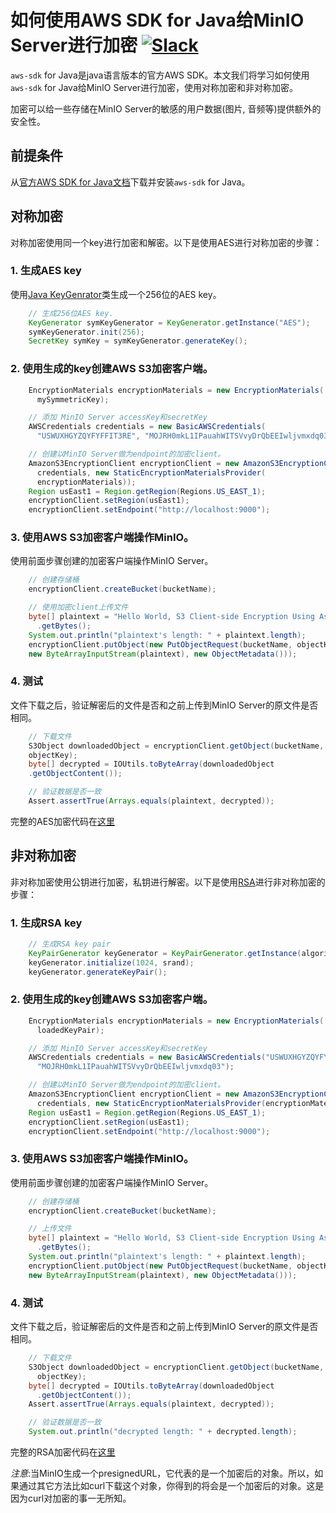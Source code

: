 # 如何使用AWS SDK for Java给MinIO Server进行加密 [![Slack](https://slack.minio.io/slack?type=svg)](https://slack.minio.io)

`aws-sdk` for Java是java语言版本的官方AWS SDK。本文我们将学习如何使用`aws-sdk` for Java给MinIO Server进行加密，使用对称加密和非对称加密。

加密可以给一些存储在MinIO Server的敏感的用户数据(图片, 音频等)提供额外的安全性。

## 前提条件

从[官方AWS SDK for Java文档](http://docs.aws.amazon.com/sdk-for-java/v1/developer-guide/welcome.html)下载并安装`aws-sdk` for Java。

## 对称加密

对称加密使用同一个key进行加密和解密。以下是使用AES进行对称加密的步骤：

### 1. 生成AES key

 使用[Java KeyGenrator](https://docs.oracle.com/javase/7/docs/api/javax/crypto/KeyGenerator.html)类生成一个256位的AES key。

```java
    // 生成256位AES key.
    KeyGenerator symKeyGenerator = KeyGenerator.getInstance("AES");
    symKeyGenerator.init(256);
    SecretKey symKey = symKeyGenerator.generateKey();
```

### 2. 使用生成的key创建AWS S3加密客户端。

```java
    EncryptionMaterials encryptionMaterials = new EncryptionMaterials(
      mySymmetricKey);

    // 添加 MinIO Server accessKey和secretKey  
    AWSCredentials credentials = new BasicAWSCredentials(
      "USWUXHGYZQYFYFFIT3RE", "MOJRH0mkL1IPauahWITSVvyDrQbEEIwljvmxdq03");

    // 创建以MinIO Server做为endpoint的加密client。
    AmazonS3EncryptionClient encryptionClient = new AmazonS3EncryptionClient(
      credentials, new StaticEncryptionMaterialsProvider(
      encryptionMaterials));
    Region usEast1 = Region.getRegion(Regions.US_EAST_1);
    encryptionClient.setRegion(usEast1);
    encryptionClient.setEndpoint("http://localhost:9000");
```

### 3. 使用AWS S3加密客户端操作MinIO。

使用前面步骤创建的加密客户端操作MinIO Server。

```java
    // 创建存储桶
    encryptionClient.createBucket(bucketName);

    // 使用加密client上传文件
    byte[] plaintext = "Hello World, S3 Client-side Encryption Using Asymmetric Master Key!"
      .getBytes();
    System.out.println("plaintext's length: " + plaintext.length);
    encryptionClient.putObject(new PutObjectRequest(bucketName, objectKey,
    new ByteArrayInputStream(plaintext), new ObjectMetadata()));
```

### 4. 测试

文件下载之后，验证解密后的文件是否和之前上传到MinIO Server的原文件是否相同。

```java
    // 下载文件
    S3Object downloadedObject = encryptionClient.getObject(bucketName,
    objectKey);
    byte[] decrypted = IOUtils.toByteArray(downloadedObject
    .getObjectContent());

    // 验证数据是否一致
    Assert.assertTrue(Arrays.equals(plaintext, decrypted));
```

完整的AES加密代码在[这里](././sample-code/aws-sdk-java-encryption-code/symmetric-AES/)

## 非对称加密

非对称加密使用公钥进行加密，私钥进行解密。以下是使用[RSA](https://en.wikipedia.org/wiki/RSA_(cryptosystem))进行非对称加密的步骤：

### 1. 生成RSA key

```java
    // 生成RSA key pair
    KeyPairGenerator keyGenerator = KeyPairGenerator.getInstance(algorithm);
    keyGenerator.initialize(1024, srand);
    keyGenerator.generateKeyPair();
```

### 2. 使用生成的key创建AWS S3加密客户端。

```java
    EncryptionMaterials encryptionMaterials = new EncryptionMaterials(
      loadedKeyPair);

    // 添加 MinIO Server accessKey和secretKey
    AWSCredentials credentials = new BasicAWSCredentials("USWUXHGYZQYFYFFIT3RE",
      "MOJRH0mkL1IPauahWITSVvyDrQbEEIwljvmxdq03");	   

    // 创建以MinIO Server做为endpoint的加密client。
    AmazonS3EncryptionClient encryptionClient = new AmazonS3EncryptionClient(
      credentials, new StaticEncryptionMaterialsProvider(encryptionMaterials));
    Region usEast1 = Region.getRegion(Regions.US_EAST_1);
    encryptionClient.setRegion(usEast1);
    encryptionClient.setEndpoint("http://localhost:9000");
```

### 3. 使用AWS S3加密客户端操作MinIO。

使用前面步骤创建的加密客户端操作MinIO Server。

```java
    // 创建存储桶
    encryptionClient.createBucket(bucketName);

    // 上传文件
    byte[] plaintext = "Hello World, S3 Client-side Encryption Using Asymmetric Master Key!"
      .getBytes();
    System.out.println("plaintext's length: " + plaintext.length);
    encryptionClient.putObject(new PutObjectRequest(bucketName, objectKey,
    new ByteArrayInputStream(plaintext), new ObjectMetadata()));
```

### 4. 测试

文件下载之后，验证解密后的文件是否和之前上传到MinIO Server的原文件是否相同。

```java
    // 下载文件
    S3Object downloadedObject = encryptionClient.getObject(bucketName,
      objectKey);
    byte[] decrypted = IOUtils.toByteArray(downloadedObject
      .getObjectContent());
    Assert.assertTrue(Arrays.equals(plaintext, decrypted));

    // 验证数据是否一致
    System.out.println("decrypted length: " + decrypted.length);
```

完整的RSA加密代码在[这里](././sample-code/aws-sdk-java-encryption-code/asymmetric-RSA/)

*注意*:当MinIO生成一个presignedURL，它代表的是一个加密后的对象。所以，如果通过其它方法比如curl下载这个对象，你得到的将会是一个加密后的对象。这是因为curl对加密的事一无所知。

